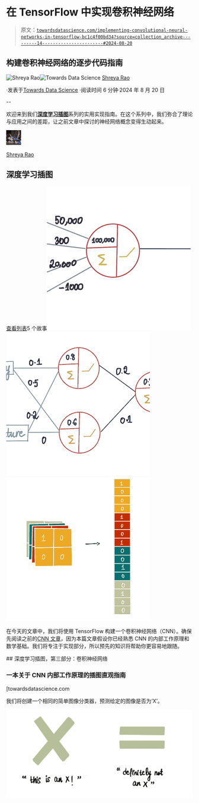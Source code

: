 # 在 TensorFlow 中实现卷积神经网络

> 原文：[`towardsdatascience.com/implementing-convolutional-neural-networks-in-tensorflow-bc1c4f00bd34?source=collection_archive---------14-----------------------#2024-08-20`](https://towardsdatascience.com/implementing-convolutional-neural-networks-in-tensorflow-bc1c4f00bd34?source=collection_archive---------14-----------------------#2024-08-20)

## 构建卷积神经网络的逐步代码指南

[](https://medium.com/@shreya.rao?source=post_page---byline--bc1c4f00bd34--------------------------------)![Shreya Rao](https://medium.com/@shreya.rao?source=post_page---byline--bc1c4f00bd34--------------------------------)[](https://towardsdatascience.com/?source=post_page---byline--bc1c4f00bd34--------------------------------)![Towards Data Science](https://towardsdatascience.com/?source=post_page---byline--bc1c4f00bd34--------------------------------) [Shreya Rao](https://medium.com/@shreya.rao?source=post_page---byline--bc1c4f00bd34--------------------------------)

·发表于[Towards Data Science](https://towardsdatascience.com/?source=post_page---byline--bc1c4f00bd34--------------------------------) ·阅读时间 6 分钟·2024 年 8 月 20 日

--

欢迎来到我们[**深度学习插图**](https://medium.com/@shreya.rao/list/deep-learning-illustrated-ae6c27de1640)系列的实用实现指南。在这个系列中，我们弥合了理论与应用之间的差距，让之前文章中探讨的神经网络概念变得生动起来。

![Shreya Rao](img/45d3d481fab74a720c78346bc47e95fd.png)

[Shreya Rao](https://medium.com/@shreya.rao?source=post_page-----bc1c4f00bd34--------------------------------)

## 深度学习插图

[查看列表](https://medium.com/@shreya.rao/list/deep-learning-illustrated-ae6c27de1640?source=post_page-----bc1c4f00bd34--------------------------------)5 个故事![](img/9668eeb3fd221bb26c2341a0ec0bfeab.png)![](img/1c261ce54b80b877b7737964ba5bf3f2.png)![](img/10364c8fdf64c9c6fb8300ce74259d00.png)

在今天的文章中，我们将使用 TensorFlow 构建一个卷积神经网络（CNN）。确保先阅读之前的[CNN 文章](https://medium.com/r?url=https%3A%2F%2Ftowardsdatascience.com%2Fdeep-learning-illustrated-part-3-convolutional-neural-networks-96b900b0b9e0)，因为本篇文章假设你已经熟悉 CNN 的内部工作原理和数学基础。我们将专注于实现部分，所以预先的知识将帮助你更容易地跟随。

[](/deep-learning-illustrated-part-3-convolutional-neural-networks-96b900b0b9e0?source=post_page-----bc1c4f00bd34--------------------------------) ## 深度学习插图，第三部分：卷积神经网络

### 一本关于 CNN 内部工作原理的插图直观指南

[towardsdatascience.com

我们将创建一个相同的简单图像分类器，预测给定的图像是否为‘X’。

![](img/fe39b7b87a37b206006b26bd67b033a3.png)
